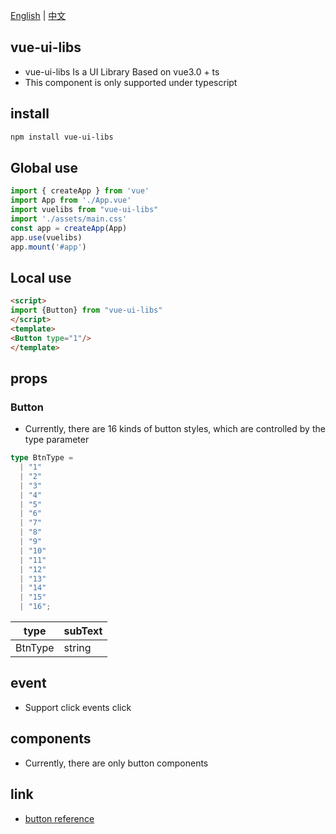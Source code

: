 [English](https://github.com/Jeffrey-mu/vue-ui-lib/blob/master/README.en.md) | [中文](https://github.com/Jeffrey-mu/vue-ui-lib#readme)
## vue-ui-libs


- vue-ui-libs Is a UI Library Based on vue3.0 + ts
- This component is only supported under typescript

## install

```bash
npm install vue-ui-libs
```
## Global use
```js
import { createApp } from 'vue'
import App from './App.vue'
import vuelibs from "vue-ui-libs"
import './assets/main.css'
const app = createApp(App)
app.use(vuelibs)
app.mount('#app')

```

## Local use
```html
<script>
import {Button} from "vue-ui-libs"
</script>
<template>
<Button type="1"/>
</template>
```

## props
### Button
- Currently, there are 16 kinds of button styles, which are controlled by the type parameter
```ts
type BtnType =
  | "1"
  | "2"
  | "3"
  | "4"
  | "5"
  | "6"
  | "7"
  | "8"
  | "9"
  | "10"
  | "11"
  | "12"
  | "13"
  | "14"
  | "15"
  | "16";
```
| type    | subText |
| ------- | ------- |
| BtnType | string  |

## event
- Support click events click



## components
- Currently, there are only button components


## link

- [button reference](https://codepen.io/yuhomyan/pen/OJMejWJ)

